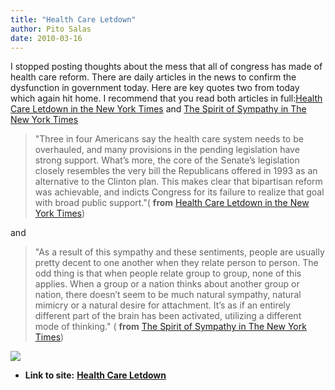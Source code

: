 ```yaml
---
title: "Health Care Letdown"
author: Pito Salas
date: 2010-03-16
---
```




I stopped posting thoughts about the mess that all of congress has made of
health care reform. There are daily articles in the news to confirm the
dysfunction in government today. Here are key quotes two from today which
again hit home. I recommend that you read both articles in full:[Health Care
Letdown in the New York
Times](<http://www.nytimes.com/2010/03/16/opinion/16pewen.html>) and [The
Spirit of Sympathy in The New York
Times](<http://www.nytimes.com/2010/03/16/opinion/16brooks.html>)

> "Three in four Americans say the health care system needs to be overhauled,
> and many provisions in the pending legislation have strong support. What’s
> more, the core of the Senate’s legislation closely resembles the very bill
> the Republicans offered in 1993 as an alternative to the Clinton plan. This
> makes clear that bipartisan reform was achievable, and indicts Congress for
> its failure to realize that goal with broad public support."( **from**
> [Health Care Letdown in the New York
> Times](<http://www.nytimes.com/2010/03/16/opinion/16pewen.html>))

and

> "As a result of this sympathy and these sentiments, people are usually
> pretty decent to one another when they relate person to person. The odd
> thing is that when people relate group to group, none of this applies. When
> a group or a nation thinks about another group or nation, there doesn’t seem
> to be much natural sympathy, natural mimicry or a natural desire for
> attachment. It’s as if an entirely different part of the brain has been
> activated, utilizing a different mode of thinking." ( **from** [The Spirit
> of Sympathy in The New York
> Times](<http://www.nytimes.com/2010/03/16/opinion/16brooks.html>))

![](https://i0.wp.com/img.zemanta.com/pixy.gif?w=584)


* **Link to site:** **[Health Care Letdown](None)**
